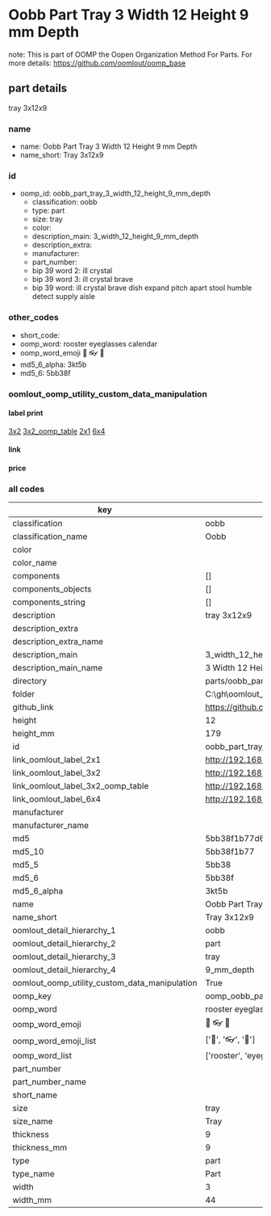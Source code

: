# Oobb Part Tray 3 Width 12 Height 9 mm Depth  

note: This is part of OOMP the Oopen Organization Method For Parts. For more details: https://github.com/oomlout/oomp_base

##  part details
  



tray 3x12x9



### name
* name: Oobb Part Tray 3 Width 12 Height 9 mm Depth
* name_short: Tray 3x12x9 
### id
* oomp_id: oobb_part_tray_3_width_12_height_9_mm_depth
  * classification: oobb
  * type: part
  * size: tray
  * color: 
  * description_main: 3_width_12_height_9_mm_depth
  * description_extra: 
  * manufacturer: 
  * part_number: 
  * bip 39 word 2: ill crystal
  * bip 39 word 3: ill crystal brave
  * bip 39 word: ill crystal brave dish expand pitch apart stool humble detect supply aisle

### other_codes
* short_code: 
* oomp_word: rooster eyeglasses calendar
* oomp_word_emoji :rooster: :eyeglasses: :calendar:
* md5_6_alpha: 3kt5b
* md5_6: 5bb38f






### oomlout_oomp_utility_custom_data_manipulation
#### label print
[3x2](http://192.168.1.245:1112/?label=oomp%203kt5b)
[3x2_oomp_table](http://192.168.1.108:1112/?label=oomp%203kt5b)
[2x1](http://192.168.1.242:1112/?label=oomp%203kt5b)
[6x4](http://192.168.1.55:1112/?label=oomp%203kt5b)    

#### link

                              

#### price







### all codes 
| key | value |  
| --- | --- |  
| classification | oobb |  
| classification_name | Oobb |  
| color |  |  
| color_name |  |  
| components | [] |  
| components_objects | [] |  
| components_string | [] |  
| description | tray 3x12x9 |  
| description_extra |  |  
| description_extra_name |  |  
| description_main | 3_width_12_height_9_mm_depth |  
| description_main_name | 3 Width 12 Height 9 mm Depth |  
| directory | parts/oobb_part_tray_3_width_12_height_9_mm_depth |  
| folder | C:\gh\oomlout_oobb_version_4_generated_parts\parts\oobb_part_tray_3_width_12_height_9_mm_depth |  
| github_link | https://github.com/oomlout/oomlout_oomp_part_src/tree/main/parts/oobb_part_tray_3_width_12_height_9_mm_depth |  
| height | 12 |  
| height_mm | 179 |  
| id | oobb_part_tray_3_width_12_height_9_mm_depth |  
| link_oomlout_label_2x1 | http://192.168.1.242:1112/?label=oomp%203kt5b |  
| link_oomlout_label_3x2 | http://192.168.1.245:1112/?label=oomp%203kt5b |  
| link_oomlout_label_3x2_oomp_table | http://192.168.1.108:1112/?label=oomp%203kt5b |  
| link_oomlout_label_6x4 | http://192.168.1.55:1112/?label=oomp%203kt5b |  
| manufacturer |  |  
| manufacturer_name |  |  
| md5 | 5bb38f1b77d6614a962813f2368d5387 |  
| md5_10 | 5bb38f1b77 |  
| md5_5 | 5bb38 |  
| md5_6 | 5bb38f |  
| md5_6_alpha | 3kt5b |  
| name | Oobb Part Tray 3 Width 12 Height 9 mm Depth |  
| name_short | Tray 3x12x9  |  
| oomlout_detail_hierarchy_1 | oobb |  
| oomlout_detail_hierarchy_2 | part |  
| oomlout_detail_hierarchy_3 | tray |  
| oomlout_detail_hierarchy_4 | 9_mm_depth |  
| oomlout_oomp_utility_custom_data_manipulation | True |  
| oomp_key | oomp_oobb_part_tray_3_width_12_height_9_mm_depth |  
| oomp_word | rooster eyeglasses calendar |  
| oomp_word_emoji | :rooster: :eyeglasses: :calendar: |  
| oomp_word_emoji_list | [':rooster:', ':eyeglasses:', ':calendar:'] |  
| oomp_word_list | ['rooster', 'eyeglasses', 'calendar'] |  
| part_number |  |  
| part_number_name |  |  
| short_name |  |  
| size | tray |  
| size_name | Tray |  
| thickness | 9 |  
| thickness_mm | 9 |  
| type | part |  
| type_name | Part |  
| width | 3 |  
| width_mm | 44 |  
